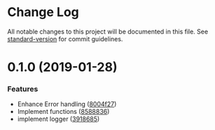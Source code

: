 # Change Log

All notable changes to this project will be documented in this file. See [standard-version](https://github.com/conventional-changelog/standard-version) for commit guidelines.

<a name="0.1.0"></a>
# 0.1.0 (2019-01-28)


### Features

* Enhance Error handling ([8004f27](https://github.com/potato4d/nuxt-maintenance-mode/commit/8004f27))
* Implement functions ([8588836](https://github.com/potato4d/nuxt-maintenance-mode/commit/8588836))
* implement logger ([3918685](https://github.com/potato4d/nuxt-maintenance-mode/commit/3918685))
